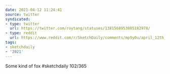 ```yaml
---
date: 2021-04-12 11:24:41
source: twitter
syndicated:
- type: twitter
  url: https://twitter.com/roytang/statuses/1381568953005182978/
- type: reddit
  url: https://www.reddit.com/r/SketchDaily/comments/mp9y0u/april_12th_fennec_fox/gu8u8an/
tags:
- sketchdaily
- '2021'
---
```


Some kind of fox #sketchdaily 102/365